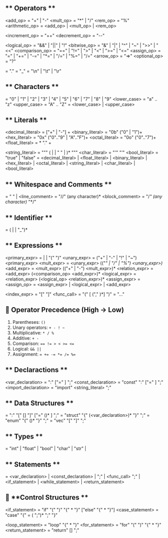 ## ** Operators **
<add_op>          = "+" | "-"
<mult_op>         = "*" | "/"
<rem_op>          = "%"
<arithmetic_op>   = <add_op> | <mult_op> | <rem_op>

<increment_op>    = "++"
<decrement_op>    = "--"

<logical_op>      = "&&" | "||" | "!"
<bitwise_op>      = "&" | "|" | "^" | "~" | ">>" | "<<"
<comparison_op>   = "==" | "!=" | ">" | "<" | ">=" | "<=" 
<assign_op>       = "=" | "+=" | "-=" | "*=" | "/=" | "%=" | "/="
<arrow_op>        = "=>"
<optional_op>     = "?"

<dot>             = "."
<underscore>      = "_"
<esc>             = "\n" | "\t" | "\r"

## ** Characters **
<digit>           = "0" | "1" | "2" | "3" | "4" | "5" | "6" | "7" | "8" | "9"
<lower_case>      = "a" .. "z"
<upper_case>      = "A" .. "Z"
<letter>          = <lower_case> | <upper_case>

## ** Literals **
<decimal_literal> = ["+" | "-"] <digit>+
<binary_literal>  = "0b" ("0" | "1")+
<hex_literal>     = "0x" ("0".."9" | "A".."F")+
<octal_literal>   = "0o" ("0".."7")+
<float_literal>   = <digit>* "." <digit>+

<string_literal>  = "\"" (<letter> | <digit> | " " | <esc>)* "\""
<char_literal>    = "'" <letter> "'"
<bool_literal>    = "true" | "false"
<literal>         = <decimal_literal> | <float_literal> | <binary_literal> |
                   <hex_literal> | <octal_literal> | <string_literal> |
                   <char_literal> | <bool_literal>

## ** Whitespace and Comments **
<whitespace>      = " " | <esc>
<line_comment>    = "//" (any character)* <esc>
<block_comment>   = "/*" (any character)* "*/"

## ** Identifier **
<ident> = <letter> (<letter> | <digit> | "_")*

## ** Expressions **
<primary_expr>    = <literal> | <ident> | "(" <expr> ")"
<unary_expr>      = ("+" | "-" | "!" | "~") <primary_expr>
<mult_expr>       = <unary_expr> (("*" | "/" | "%") <unary_expr>)*
<add_expr>        = <mult_expr> (("+" | "-") <mult_expr>)*
<relation_expr>   = <add_expr> (<comparison_op> <add_expr>)*
<logical_expr>    = <relation_expr> (<logical_op> <relation_expr>)*
<assign_expr>     = <ident> <assign_op> <expr>
<expr>            = <assign_expr> | <logical_expr> | <add_expr>

<index_expr>      = <ident> "[" <expr> "]"
<func_call>       = <ident> "(" [<expr> ("," <expr>)*] ")"
<range>           = <digit> "..." <digit>

## 📐 **Operator Precedence (High → Low)**

1. Parentheses: `()`
2. Unary operators: `+ - ! ~`
3. Multiplicative: `* / %`
4. Additive: `+ -`
5. Comparison: `== != > < >= <=`
6. Logical: `&& ||`
7. Assignment: `= += -= *= /= %=`


## ** Declaractions **

<var_declaration>   = <ident> ":" <type> ["=" <literal>] ";"
<const_declaration> = "const" <ident> ":" <type> ["=" <literal>] ";"
<import_declaration> = "import" <string_literal> ";"

## ** Data Structures **
<array> = <ident> ":" <type> "[" [<digit>] "]" ["=" (<literal>)* ] ";"
<struct> = "struct" "{" (<var_declaration>)* "}" ";"
<enum> = "enum" "{" (<identifier>)* "}" ";"
<vector> = "vec" "[" "]" ";"

## ** Types **
<type> = "int" | "float" | "bool" | "char" | "str" | <user-defined-type>

## ** Statements **
<statement> =
      <var_declaration>
    | <const_declaration>
    | <expr> ";"
    | <func_call> ";"
    | <if_statement>
    | <while_statement>
    | <return_statement>


## 🔁 **Control Structures **

<if_statement> = "if" "(" <expr> ")" "{" <statement>* "}" ["else" "{" <statement>* "}"]
<case_statement> = "case" <pattern> "{" =
    (<ident> <arrow> <statement> ";")*
    <underscore> <arrow> <statement> ";"
"}"

<loop_statement> = "loop" "{" <statement>* "}"
<for_statement> = "for" "(" <expr> ")" "{" <statement>* "}"
<return_statement> = "return" [<expr>] ";"















